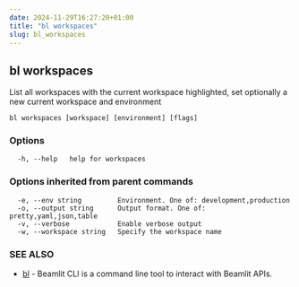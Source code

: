 ```yaml
---
date: 2024-11-29T16:27:20+01:00
title: "bl workspaces"
slug: bl_workspaces
---
```

## bl workspaces

List all workspaces with the current workspace highlighted, set optionally a new current workspace and environment

```
bl workspaces [workspace] [environment] [flags]
```

### Options

```
  -h, --help   help for workspaces
```

### Options inherited from parent commands

```
  -e, --env string         Environment. One of: development,production
  -o, --output string      Output format. One of: pretty,yaml,json,table
  -v, --verbose            Enable verbose output
  -w, --workspace string   Specify the workspace name
```

### SEE ALSO

* [bl](bl.md)	 - Beamlit CLI is a command line tool to interact with Beamlit APIs.

